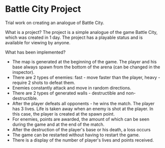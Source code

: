 # Battle City Project
 Trial work on creating an analogue of Battle City.

 What is a project?
The project is a simple analogue of the game Battle City, which was created in 1 day. The project has a playable status and is available for viewing by anyone.

What has been implemented?
- The map is generated at the beginning of the game. The player and his base always spawn from the bottom of the arena (can be changed in the inspector).
- There are 2 types of enemies: fast - move faster than the player, heavy - require 2 shots to defeat them.
- Enemies constantly attack and move in random directions.
- There are 2 types of generated walls - destructible and non-destructible.
- After the player defeats all opponents - he wins the match.
The player has 3 lives. Life is taken away when an enemy is shot at the player. In this case, the player is created at the spawn point.
- For enemies, points are awarded, the amount of which can be seen during the game and at the end of the match.
- After the destruction of the player's base or his death, a loss occurs
- The game can be restarted without having to restart the game.
- There is a display of the number of player's lives and points received.
